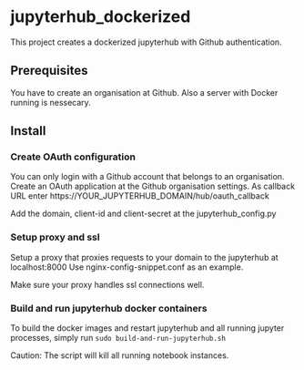 # jupyterhub_dockerized

This project creates a dockerized jupyterhub with Github authentication.


## Prerequisites

You have to create an organisation at Github.
Also a server with Docker running is nessecary.

## Install


### Create OAuth configuration

You can only login with a Github account that belongs to an organisation. Create an OAuth application at the Github organisation settings.
As callback URL enter https://YOUR_JUPYTERHUB_DOMAIN/hub/oauth_callback

Add the domain, client-id and client-secret at the jupyterhub_config.py

### Setup proxy and ssl

Setup a proxy that proxies requests to your domain to the jupyterhub at localhost:8000
Use nginx-config-snippet.conf as an example.

Make sure your proxy handles ssl connections well.


### Build and run jupyterhub docker containers

To build the docker images and restart jupyterhub and all running jupyter processes, simply run
```sudo build-and-run-jupyterhub.sh```

Caution: The script will kill all running notebook instances.
